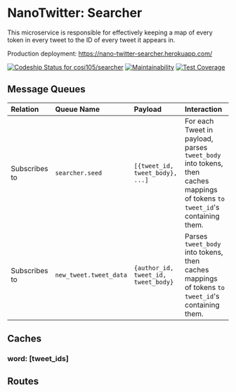 # NanoTwitter: Searcher

This microservice is responsible for effectively keeping a map of every token in every tweet to the ID of every tweet it appears in.

Production deployment: https://nano-twitter-searcher.herokuapp.com/

[![Codeship Status for cosi105/searcher](https://app.codeship.com/projects/a08bef20-4aae-0137-111f-3ef76e2b4548/status?branch=master)](https://app.codeship.com/projects/338620)
[![Maintainability](https://api.codeclimate.com/v1/badges/4cc4fb45232fbd957657/maintainability)](https://codeclimate.com/github/cosi105/searcher/maintainability)
[![Test Coverage](https://api.codeclimate.com/v1/badges/4cc4fb45232fbd957657/test_coverage)](https://codeclimate.com/github/cosi105/searcher/test_coverage)

## Message Queues

| Relation | Queue Name | Payload | Interaction |
| :------- | :--------- | :------ |:--
| Subscribes to | `searcher.seed`        | `[{tweet_id, tweet_body}, ...]`     | For each Tweet in payload, parses `tweet_body` into tokens, then caches mappings of tokens `to tweet_id`'s containing them.
| Subscribes to | `new_tweet.tweet_data` | `{author_id, tweet_id, tweet_body}` | Parses `tweet_body` into tokens, then caches mappings of tokens `to tweet_id`'s containing them.

## Caches

### word: [tweet_ids]

## Routes
